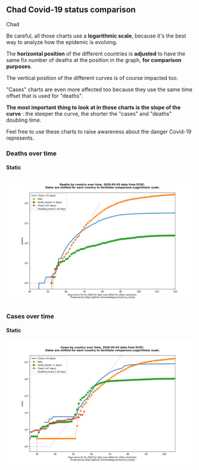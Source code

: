 ## Chad Covid-19 status comparison 

Chad



Be careful, all those charts use a **logarithmic scale**, because it's the best way to analyze how the epidemic is evolving.
 
The **horizontal position** of the different countries is **adjusted** to have the same fix number of deaths at the position in the graph, **for comparison purposes**.

The vertical position of the different curves is of course impacted too.

"Cases" charts are even more affected too because they use the same time offset that is used for "deaths".

**The most important thing to look at in those charts is the slope of the curve** : the steeper the curve, the shorter the "cases" and "deaths" doubling time.

Feel free to use these charts to raise awareness about the danger Covid-19 represents. 


 
### Deaths over time
 
#### Static
![Chad covid-19 deaths static chart](https://raw.githubusercontent.com/madlag/coronavirus_study/master/notebooks/graphs/2020-05-03/countries/Chad/2020-05-03_Chad_deaths.png "Chad covid-19 deaths static chart")   

 
### Cases over time
 
#### Static
![Chad covid-19 cases static chart](https://raw.githubusercontent.com/madlag/coronavirus_study/master/notebooks/graphs/2020-05-03/countries/Chad/2020-05-03_Chad_cases.png "Chad covid-19 cases static chart")   

